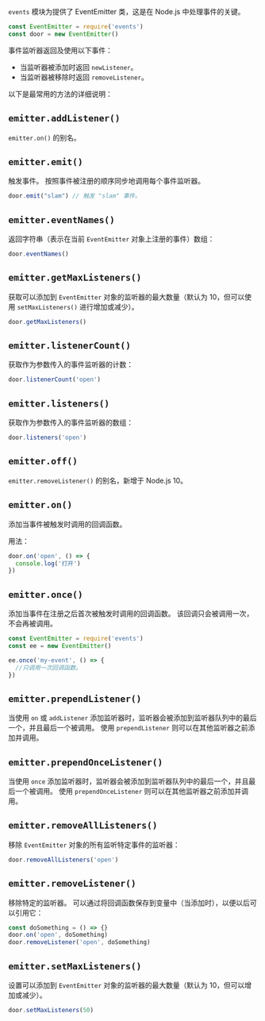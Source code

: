 `events` 模块为提供了 EventEmitter 类，这是在 Node.js 中处理事件的关键。

```javascript
const EventEmitter = require('events')
const door = new EventEmitter()
```

事件监听器返回及使用以下事件：

- 当监听器被添加时返回 `newListener`。
- 当监听器被移除时返回 `removeListener`。

以下是最常用的方法的详细说明：

## `emitter.addListener()`

`emitter.on()` 的别名。

## `emitter.emit()`

触发事件。 按照事件被注册的顺序同步地调用每个事件监听器。

```javascript
door.emit("slam") // 触发 "slam" 事件。
```

## `emitter.eventNames()`

返回字符串（表示在当前 `EventEmitter` 对象上注册的事件）数组：

```javascript
door.eventNames()
```

## `emitter.getMaxListeners()`

获取可以添加到 `EventEmitter` 对象的监听器的最大数量（默认为 10，但可以使用 `setMaxListeners()` 进行增加或减少）。

```javascript
door.getMaxListeners()
```

## `emitter.listenerCount()`

获取作为参数传入的事件监听器的计数：

```javascript
door.listenerCount('open')
```

## `emitter.listeners()`

获取作为参数传入的事件监听器的数组：

```javascript
door.listeners('open')
```

## `emitter.off()`

`emitter.removeListener()` 的别名，新增于 Node.js 10。

## `emitter.on()`

添加当事件被触发时调用的回调函数。

用法：

```javascript
door.on('open', () => {
  console.log('打开')
})
```

## `emitter.once()`

添加当事件在注册之后首次被触发时调用的回调函数。 该回调只会被调用一次，不会再被调用。

```javascript
const EventEmitter = require('events')
const ee = new EventEmitter()

ee.once('my-event', () => {
  //只调用一次回调函数。
})
```

## `emitter.prependListener()`

当使用 `on` 或 `addListener` 添加监听器时，监听器会被添加到监听器队列中的最后一个，并且最后一个被调用。 使用 `prependListener` 则可以在其他监听器之前添加并调用。

## `emitter.prependOnceListener()`

当使用 `once` 添加监听器时，监听器会被添加到监听器队列中的最后一个，并且最后一个被调用。 使用 `prependOnceListener` 则可以在其他监听器之前添加并调用。

## `emitter.removeAllListeners()`

移除 `EventEmitter` 对象的所有监听特定事件的监听器：

```javascript
door.removeAllListeners('open')
```

## `emitter.removeListener()`

移除特定的监听器。 可以通过将回调函数保存到变量中（当添加时），以便以后可以引用它：

```javascript
const doSomething = () => {}
door.on('open', doSomething)
door.removeListener('open', doSomething)
```

## `emitter.setMaxListeners()`

设置可以添加到 `EventEmitter` 对象的监听器的最大数量（默认为 10，但可以增加或减少）。

```javascript
door.setMaxListeners(50)
```